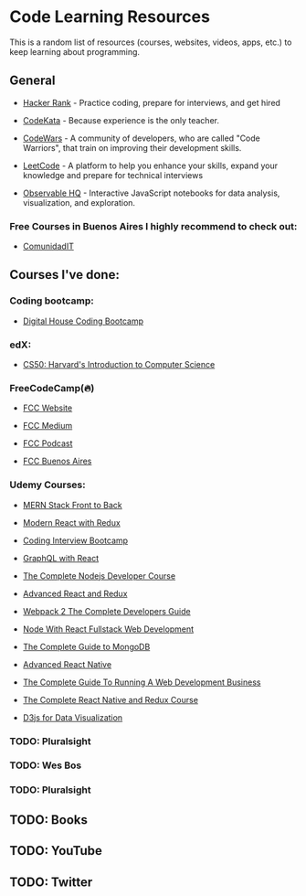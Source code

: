 # Code Learning Resources

This is a random list of resources (courses, websites, videos, apps, etc.) to keep learning about programming.
 
## General 
- [Hacker Rank](https://www.hackerrank.com) - Practice coding, prepare for interviews, and get hired

- [CodeKata](http://codekata.com/) - Because experience is the only teacher.

- [CodeWars](https://www.codewars.com/) - A community of developers, who are called "Code Warriors", that train on improving their development skills.

- [LeetCode](https://leetcode.com) - A platform to help you enhance your skills, expand your knowledge and prepare for technical interviews

- [Observable HQ](https://beta.observablehq.com/) - Interactive JavaScript notebooks for data analysis, visualization, and exploration.

### Free Courses in Buenos Aires I highly recommend to check out:
- [ComunidadIT](http://www.comunidadit.org/)

## Courses I've done:
### Coding bootcamp:
- [Digital House Coding Bootcamp](https://www.digitalhouse.com/)

### edX:
- [CS50: Harvard's Introduction to Computer Science](https://www.edx.org/es/course/cs50s-introduction-computer-science-harvardx-cs50x)

### FreeCodeCamp(🔥)
- [FCC Website](https://www.freecodecamp.org/)

- [FCC Medium](https://medium.freecodecamp.org/)

- [FCC Podcast](https://freecodecamp.libsyn.com/)

- [FCC Buenos Aires](https://freecodecampba.org/)

### Udemy Courses:
- [MERN Stack Front to Back](https://www.udemy.com/mern-stack-front-to-back/)

- [Modern React with Redux](https://www.udemy.com/react-redux/)

- [Coding Interview Bootcamp](https://www.udemy.com/coding-interview-bootcamp-algorithms-and-data-structure/)

- [GraphQL with React](https://www.udemy.com/graphql-with-react-course/)

- [The Complete Nodejs Developer Course](https://www.udemy.com/the-complete-nodejs-developer-course-2/)

- [Advanced React and Redux](https://www.udemy.com/react-redux-tutorial/)

- [Webpack 2 The Complete Developers Guide](https://www.udemy.com/webpack-2-the-complete-developers-guide/)

- [Node With React Fullstack Web Development](https://www.udemy.com/node-with-react-fullstack-web-development/)

- [The Complete Guide to MongoDB](https://www.udemy.com/the-complete-developers-guide-to-mongodb/)

- [Advanced React Native](https://www.udemy.com/react-native-advanced/)

- [The Complete Guide To Running A Web Development Business](https://www.udemy.com/the-complete-guide-to-running-a-web-development-business/) 

- [The Complete React Native and Redux Course](https://www.udemy.com/the-complete-react-native-and-redux-course/) 

- [D3js for Data Visualization](https://www.udemy.com/learn-d3js-for-data-visualization/)

### TODO: Pluralsight 

### TODO: Wes Bos

### TODO: Pluralsight 



## TODO: Books

## TODO: YouTube

## TODO: Twitter


